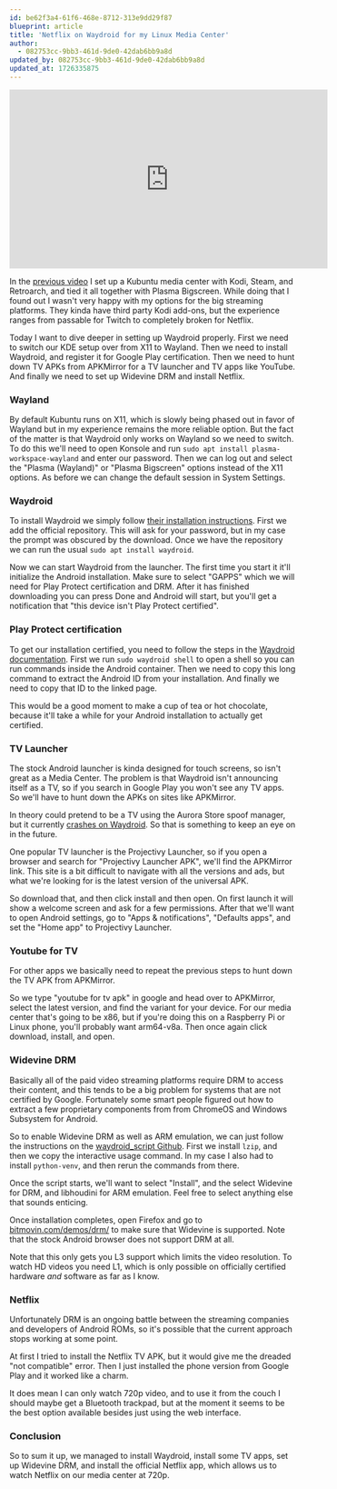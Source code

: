 ```yaml
---
id: be62f3a4-61f6-468e-8712-313e9dd29f87
blueprint: article
title: 'Netflix on Waydroid for my Linux Media Center'
author:
  - 082753cc-9bb3-461d-9de0-42dab6bb9a8d
updated_by: 082753cc-9bb3-461d-9de0-42dab6bb9a8d
updated_at: 1726335875
---
```

<iframe width="560" height="315" src="https://www.youtube-nocookie.com/embed/Jn-Z-T1n9co?si=LFEjPNfVukjNRJXM" title="YouTube video player" frameborder="0" allow="accelerometer; autoplay; clipboard-write; encrypted-media; gyroscope; picture-in-picture; web-share" referrerpolicy="strict-origin-when-cross-origin" allowfullscreen></iframe>

In the [previous video](/the-ultimate-linux-media-center) I set up a Kubuntu media center with Kodi, Steam, and Retroarch, and tied it all together with Plasma Bigscreen. While doing that I found out I wasn't very happy with my options for the big streaming platforms. They kinda have third party Kodi add-ons, but the experience ranges from passable for Twitch to completely broken for Netflix.

Today I want to dive deeper in setting up Waydroid properly. First we need to switch our KDE setup over from X11 to Wayland. Then we need to install Waydroid, and register it for Google Play certification. Then we need to hunt down TV APKs from APKMirror for a TV launcher and TV apps like YouTube. And finally we need to set up Widevine DRM and install Netflix.

### Wayland

By default Kubuntu runs on X11, which is slowly being phased out in favor of Wayland but in my experience remains the more reliable option. But the fact of the matter is that Waydroid only works on Wayland so we need to switch. To do this we'll need to open Konsole and run `sudo apt install plasma-workspace-wayland` and enter our password. Then we can log out and select the "Plasma (Wayland)" or "Plasma Bigscreen" options instead of the X11 options. As before we can change the default session in System Settings.

### Waydroid

To install Waydroid we simply follow [their installation instructions](https://docs.waydro.id/usage/install-on-desktops#ubuntu-debian-and-derivatives). First we add the official repository. This will ask for your password, but in my case the prompt was obscured by the download. Once we have the repository we can run the usual `sudo apt install waydroid`.

Now we can start Waydroid from the launcher. The first time you start it it'll initialize the Android installation. Make sure to select "GAPPS" which we will need for Play Protect certification and DRM. After it has finished downloading you can press Done and Android will start, but you'll get a notification that "this device isn't Play Protect certified".

### Play Protect certification

To get our installation certified, you need to follow the steps in the [Waydroid documentation](https://docs.waydro.id/faq/google-play-certification). First we run `sudo waydroid shell` to open a shell so you can run commands inside the Android container. Then we need to copy this long command to extract the Android ID from your installation. And finally we need to copy that ID to the linked page.

This would be a good moment to make a cup of tea or hot chocolate, because it'll take a while for your Android installation to actually get certified.

### TV Launcher

The stock Android launcher is kinda designed for touch screens, so isn't great as a Media Center. The problem is that Waydroid isn't announcing itself as a TV, so if you search in Google Play you won't see any TV apps. So we'll have to hunt down the APKs on sites like APKMirror.

In theory could pretend to be a TV using the Aurora Store spoof manager, but it currently [crashes on Waydroid](https://gitlab.com/AuroraOSS/AuroraStore/-/issues/998). So that is something to keep an eye on in the future.

One popular TV launcher is the Projectivy Launcher, so if you open a browser and search for "Projectivy Launcher APK", we'll find the APKMirror link. This site is a bit difficult to navigate with all the versions and ads, but what we're looking for is the latest version of the universal APK.

So download that, and then click install and then open. On first launch it will show a welcome screen and ask for a few permissions. After that we'll want to open Android settings, go to "Apps & notifications", "Defaults apps", and set the "Home app" to Projectivy Launcher.

### Youtube for TV

For other apps we basically need to repeat the previous steps to hunt down the TV APK from APKMirror.

So we type "youtube for tv apk" in google and head over to APKMirror, select the latest version, and find the variant for your device. For our media center that's going to be x86, but if you're doing this on a Raspberry Pi or Linux phone, you'll probably want arm64-v8a. Then once again click download, install, and open.

### Widevine DRM

Basically all of the paid video streaming platforms require DRM to access their content, and this tends to be a big problem for systems that are not certified by Google. Fortunately some smart people figured out how to extract a few proprietary components from from ChromeOS and Windows Subsystem for Android.

So to enable Widevine DRM as well as ARM emulation, we can just follow the instructions on the [waydroid_script Github](https://github.com/casualsnek/waydroid_script). First we install `lzip`, and then we copy the interactive usage command. In my case I also had to install `python-venv`, and then rerun the commands from there.

Once the script starts, we'll want to select "Install", and the select Widevine for  DRM, and libhoudini for ARM emulation. Feel free to select anything else that sounds enticing.

Once installation completes, open Firefox and go to [bitmovin.com/demos/drm/](https://bitmovin.com/demos/drm/) to make sure that Widevine is supported. Note that the stock Android browser does not support DRM at all.

Note that this only gets you L3 support which limits the video resolution. To watch HD videos you need L1, which is only possible on officially certified hardware *and* software as far as I know.

### Netflix

Unfortunately DRM is an ongoing battle between the streaming companies and developers of Android ROMs, so it's possible that the current approach stops working at some point.

At first I tried to install the Netflix TV APK, but it would give me the dreaded "not compatible" error. Then I just installed the phone version from Google Play and it worked like a charm.

It does mean I can only watch 720p video, and to use it from the couch I should maybe get a Bluetooth trackpad, but at the moment it seems to be the best option available besides just using the web interface.

### Conclusion

So to sum it up, we managed to install Waydroid, install some TV apps, set up Widevine DRM, and install the official Netflix app, which allows us to watch Netflix on our media center at 720p.